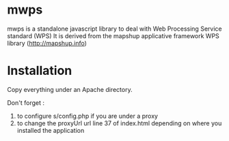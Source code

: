mwps
====

mwps is a standalone javascript library to deal with Web Processing Service standard (WPS)
It is derived from the mapshup applicative framework WPS library (http://mapshup.info)

Installation
============
Copy everything under an Apache directory.

Don't forget :
  1. to configure s/config.php if you are under a proxy
  2. to change the proxyUrl url line 37 of index.html depending on where you installed the application

